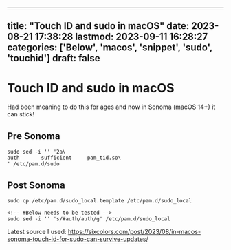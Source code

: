 
---
title: "Touch ID and sudo in macOS"
date: 2023-08-21 17:38:28
lastmod: 2023-09-11 16:28:27
categories: ['Below', 'macos', 'snippet', 'sudo', 'touchid']
draft: false
---


# Touch ID and sudo in macOS

Had been meaning to do this for ages and now in Sonoma (macOS 14+) it can stick!

## Pre Sonoma
```
sudo sed -i '' '2a\
auth       sufficient     pam_tid.so\
' /etc/pam.d/sudo
```

## Post Sonoma
```
sudo cp /etc/pam.d/sudo_local.template /etc/pam.d/sudo_local

<!-- #Below needs to be tested -->
sudo sed -i '' 's/#auth/auth/g' /etc/pam.d/sudo_local
```

Latest source I used: https://sixcolors.com/post/2023/08/in-macos-sonoma-touch-id-for-sudo-can-survive-updates/

<!-- #public #macos #snippet #sudo #touchid -->

<!-- {BearID:BF194268-AFA0-4BDE-BF28-4C3B8D127865} -->
